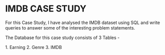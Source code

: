 # IMDB CASE STUDY

For this Case Study, I have analysed the IMDB dataset using SQL and write queries to answer some of the interesting problem statements. 
<p>The Database for this case study consists of 3 Tables - </p>
1. Earning
2. Genre
3. IMDB
